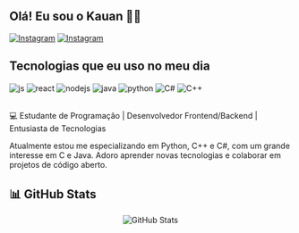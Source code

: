 ## Olá! Eu sou o Kauan 👋🏼

[![Instagram](https://img.shields.io/badge/Instagram-E4405F?style=for-the-badge&logo=instagram&logoColor=white)](https://www.instagram.com/kauan2.k7/)
[![Instagram](https://img.shields.io/badge/LinkedIn-0077B5?style=for-the-badge&logo=linkedin&logoColor=white)](https://www.linkedin.com/in/kauan-pavaneli-1a7a47270)


## Tecnologias que eu uso no meu dia

<div style="display: inline_block">
  <img align="center" alt="js" src="https://img.shields.io/badge/JavaScript-F7DF1E?style=for-the-badge&logo=javascript&logoColor=black" />
  <img align="center" alt="react" src="https://img.shields.io/badge/React-20232A?style=for-the-badge&logo=react&logoColor=61DAFB" />
  <img align="center" alt="nodejs" src="https://img.shields.io/badge/Node.js-43853D?style=for-the-badge&logo=node.js&logoColor=white" />
  <img align="center" alt="java" src="https://img.shields.io/badge/Java-ED8B00?style=for-the-badge&logo=openjdk&logoColor=white" />
  <img align="center" alt="python" src="https://img.shields.io/badge/Python-3776AB?style=for-the-badge&logo=python&logoColor=white" />
   <img align="center" alt="C#" src="https://img.shields.io/badge/C%23-239120?style=for-the-badge&logo=c-sharp&logoColor=white" />
   <img align="center" alt="C++" src="https://img.shields.io/badge/C%2B%2B-00599C?style=for-the-badge&logo=c%2B%2B&logoColor=white" />
  
</div><br/>

💻  Estudante de Programação | Desenvolvedor Frontend/Backend | Entusiasta de Tecnologias

Atualmente estou me especializando em Python, C++ e C#, com um grande interesse em C e Java. Adoro aprender novas tecnologias e colaborar em projetos de código aberto.

## 📊 GitHub Stats

<div align="center">
  <img src="https://github-readme-stats.vercel.app/api?username=KauanMPL&show_icons=true&theme=dracula" alt="GitHub Stats" />
</div>

